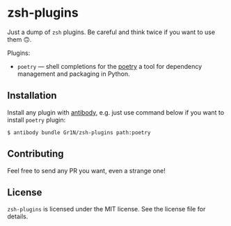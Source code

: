 # zsh-plugins

Just a dump of `zsh` plugins. Be careful and think twice if you want to use them :upside_down_face:.

Plugins:

* `poetry` — shell completions for the [poetry](https://poetry.eustace.io/) a tool for dependency management and packaging in Python.

## Installation

Install any plugin with [antibody](https://getantibody.github.io/), e.g. just use command below if you want to install `poetry` plugin:

```shell
$ antibody bundle Gr1N/zsh-plugins path:poetry
```

## Contributing

Feel free to send any PR you want, even a strange one!

## License

`zsh-plugins` is licensed under the MIT license. See the license file for details.
